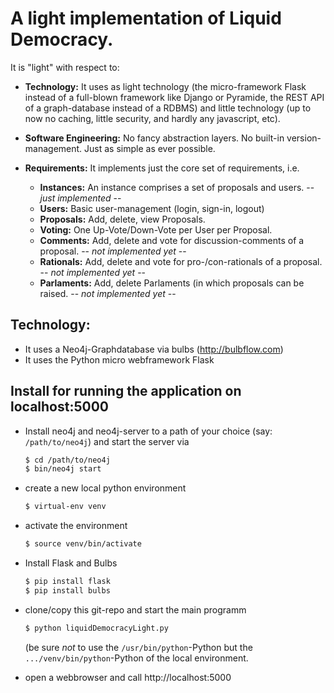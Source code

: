 # A light implementation of Liquid Democracy. 

It is "light" with respect to:

* **Technology:** It uses as light technology (the micro-framework Flask instead of a full-blown framework like Django or
  Pyramide, the REST API of a graph-database instead of a RDBMS) and little technology (up to now no caching, little security, and
  hardly any javascript, etc).

* **Software Engineering:** No fancy abstraction layers. No built-in version-management. Just as simple as ever possible.

* **Requirements:** It implements just the core set of requirements, i.e.
  - **Instances:** An instance comprises a set of proposals and users. -- *just implemented* --
  - **Users:** Basic user-management (login, sign-in, logout)
  - **Proposals:** Add, delete, view Proposals.
  - **Voting:** One Up-Vote/Down-Vote per User per Proposal.
  - **Comments:** Add, delete and vote for discussion-comments of a proposal. -- *not implemented yet* --
  - **Rationals:** Add, delete and vote for pro-/con-rationals of a proposal. -- *not implemented yet* --
  - **Parlaments:** Add, delete Parlaments (in which proposals can be raised. -- *not implemented yet* --


## Technology:
* It uses a Neo4j-Graphdatabase via bulbs (http://bulbflow.com)
* It uses the Python micro webframework Flask

## Install for running the application on localhost:5000
* Install neo4j and neo4j-server to a path of your choice (say: `/path/to/neo4j`) and start the server via
  ```bash
  $ cd /path/to/neo4j
  $ bin/neo4j start
  ```

* create a new local python environment
  ```bash
  $ virtual-env venv
  ```

* activate the environment
  ```bash
  $ source venv/bin/activate
  ```

* Install Flask and Bulbs
  ```bash
  $ pip install flask
  $ pip install bulbs
  ```

* clone/copy this git-repo and start the main programm 
  ```bash
  $ python liquidDemocracyLight.py
  ```
  (be sure *not* to use the `/usr/bin/python`-Python but the `.../venv/bin/python`-Python of the local environment. 

* open a webbrowser and call http://localhost:5000






